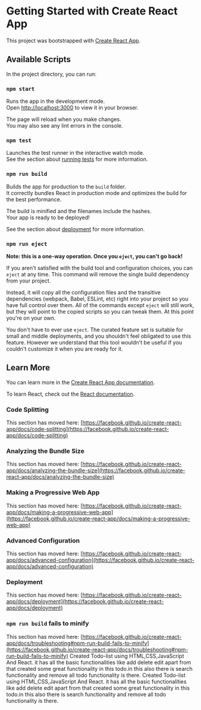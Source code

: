 # Getting Started with Create React App

This project was bootstrapped with [Create React App](https://github.com/facebook/create-react-app).

## Available Scripts

In the project directory, you can run:

### `npm start`

Runs the app in the development mode.\
Open [http://localhost:3000](http://localhost:3000) to view it in your browser.

The page will reload when you make changes.\
You may also see any lint errors in the console.

### `npm test`

Launches the test runner in the interactive watch mode.\
See the section about [running tests](https://facebook.github.io/create-react-app/docs/running-tests) for more information.

### `npm run build`

Builds the app for production to the `build` folder.\
It correctly bundles React in production mode and optimizes the build for the best performance.

The build is minified and the filenames include the hashes.\
Your app is ready to be deployed!

See the section about [deployment](https://facebook.github.io/create-react-app/docs/deployment) for more information.

### `npm run eject`

**Note: this is a one-way operation. Once you `eject`, you can't go back!**

If you aren't satisfied with the build tool and configuration choices, you can `eject` at any time. This command will remove the single build dependency from your project.

Instead, it will copy all the configuration files and the transitive dependencies (webpack, Babel, ESLint, etc) right into your project so you have full control over them. All of the commands except `eject` will still work, but they will point to the copied scripts so you can tweak them. At this point you're on your own.

You don't have to ever use `eject`. The curated feature set is suitable for small and middle deployments, and you shouldn't feel obligated to use this feature. However we understand that this tool wouldn't be useful if you couldn't customize it when you are ready for it.

## Learn More

You can learn more in the [Create React App documentation](https://facebook.github.io/create-react-app/docs/getting-started).

To learn React, check out the [React documentation](https://reactjs.org/).

### Code Splitting

This section has moved here: [https://facebook.github.io/create-react-app/docs/code-splitting](https://facebook.github.io/create-react-app/docs/code-splitting)

### Analyzing the Bundle Size

This section has moved here: [https://facebook.github.io/create-react-app/docs/analyzing-the-bundle-size](https://facebook.github.io/create-react-app/docs/analyzing-the-bundle-size)

### Making a Progressive Web App

This section has moved here: [https://facebook.github.io/create-react-app/docs/making-a-progressive-web-app](https://facebook.github.io/create-react-app/docs/making-a-progressive-web-app)

### Advanced Configuration

This section has moved here: [https://facebook.github.io/create-react-app/docs/advanced-configuration](https://facebook.github.io/create-react-app/docs/advanced-configuration)

### Deployment

This section has moved here: [https://facebook.github.io/create-react-app/docs/deployment](https://facebook.github.io/create-react-app/docs/deployment)

### `npm run build` fails to minify

This section has moved here: [https://facebook.github.io/create-react-app/docs/troubleshooting#npm-run-build-fails-to-minify](https://facebook.github.io/create-react-app/docs/troubleshooting#npm-run-build-fails-to-minify)
C r e a t e d   T o d o - l i s t   u s i n g   H T M L , C S S , J a v a S c r i p t   A n d   R e a c t .   i t   h a s   a l l   t h e   b a s i c   f u n c t i o n a l i t i e s   l i k e   a d d   d e l e t e   e d i t   a p a r t   f r o m   t h a t   c r e a t e d   s o m e   g r e a t   f u n c t i o n a l i t y   i n   t h i s   t o d o . i n   t h i s   a l s o   t h e r e   i s   s e a r c h   f u n c t i o n a l i t y   a n d   r e m o v e   a l l   t o d o   f u n c t i o n a l i t y   i s   t h e r e .  
 C r e a t e d   T o d o - l i s t   u s i n g   H T M L , C S S , J a v a S c r i p t   A n d   R e a c t .   i t   h a s   a l l   t h e   b a s i c   f u n c t i o n a l i t i e s   l i k e   a d d   d e l e t e   e d i t   a p a r t   f r o m   t h a t   c r e a t e d   s o m e   g r e a t   f u n c t i o n a l i t y   i n   t h i s   t o d o . i n   t h i s   a l s o   t h e r e   i s   s e a r c h   f u n c t i o n a l i t y   a n d   r e m o v e   a l l   t o d o   f u n c t i o n a l i t y   i s   t h e r e .  
 